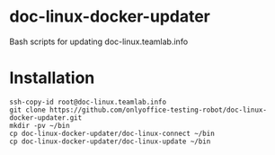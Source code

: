 # doc-linux-docker-updater
Bash scripts for updating doc-linux.teamlab.info

# Installation

```
ssh-copy-id root@doc-linux.teamlab.info
git clone https://github.com/onlyoffice-testing-robot/doc-linux-docker-updater.git
mkdir -pv ~/bin
cp doc-linux-docker-updater/doc-linux-connect ~/bin
cp doc-linux-docker-updater/doc-linux-update ~/bin
```

